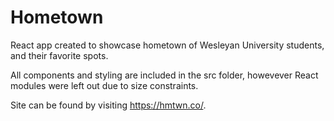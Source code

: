 # Hometown

React app created to showcase hometown of Wesleyan University students, and their favorite spots.

All components and styling are included in the src folder, howevever React modules were left out due to size constraints.

Site can be found by visiting https://hmtwn.co/. 
